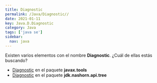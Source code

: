 ```yaml
---
title: Diagnostic
permalink: /Java/Diagnostic//
date: 2021-01-11
key: Java.D.Diagnostic
category: Java
tags: ['java se']
sidebar: 
  nav: java
---
```


Existen varios elementos con el nombre **Diagnostic**. ¿Cuál de ellas estás buscando?
<ul>
<li><a href="/Java/Diagnostic-javax-tools/">Diagnostic</a> en el paquete <strong>javax.tools</strong></li>
<li><a href="/Java/Diagnostic-jdk-nashorn-api-tree/">Diagnostic</a> en el paquete <strong>jdk.nashorn.api.tree</strong></li>
<ul>
